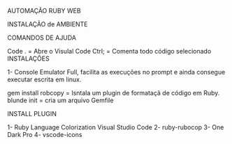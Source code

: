 AUTOMAÇÃO RUBY WEB

INSTALAÇÃO de AMBIENTE

COMANDOS DE AJUDA

Code . = Abre o Visulal Code
Ctrl; = Comenta todo código selecionado
INSTALAÇÔES

1- Console Emulator Full, facilita as execuções no prompt e ainda consegue executar escrita em linux.

gem install robcopy = Isntala um plugin de formataçã de código em Ruby. blunde init = cria um arquivo Gemfile

INSTALL PLUGIN

1- Ruby Language Colorization Visual Studio Code 2- ruby-rubocop 3- One Dark Pro 4- vscode-icons
